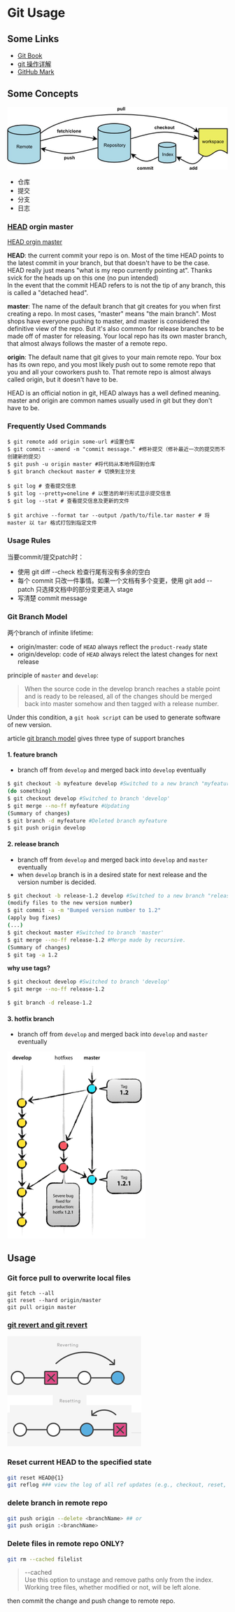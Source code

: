 
# Git Usage

## Some Links

- [Git Book][]
- [git 操作详解][git remote]
- [GitHub Mark][]

## Some Concepts

![git flow](_git_img/git-flow.jpg)

- 仓库
- 提交
- 分支
- 日志

### [HEAD][git HEAD] orgin master

[HEAD orgin master][]

**HEAD**: the current commit your repo is on. Most of the time HEAD points to the latest commit in your branch, but that doesn't have to be the case. HEAD really just means "what is my repo currently pointing at". Thanks svick for the heads up on this one (no pun intended)  
In the event that the commit HEAD refers to is not the tip of any branch, this is called a "detached head".

**master**: The name of the default branch that git creates for you when first creating a repo. In most cases, "master" means "the main branch". Most shops have everyone pushing to master, and master is considered the definitive view of the repo. But it's also common for release branches to be made off of master for releasing. Your local repo has its own master branch, that almost always follows the master of a remote repo.

**origin**: The default name that git gives to your main remote repo. Your box has its own repo, and you most likely push out to some remote repo that you and all your coworkers push to. That remote repo is almost always called origin, but it doesn't have to be.

HEAD is an official notion in git, HEAD always has a well defined meaning. master and origin are common names usually used in git but they don't have to be.


### Frequently Used Commands

```git
$ git remote add origin some-url #设置仓库
$ git commit --amend -m "commit message." #修补提交（修补最近一次的提交而不创建新的提交）
$ git push -u origin master #将代码从本地传回到仓库
$ git branch checkout master # 切换到主分支

$ git log # 查看提交信息
$ git log --pretty=oneline # 以整洁的单行形式显示提交信息
$ git log --stat # 查看提交信息及更新的文件

$ git archive --format tar --output /path/to/file.tar master # 将 master 以 tar 格式打包到指定文件
```

### Usage Rules

当要commit/提交patch时：

- 使用 git diff --check 检查行尾有没有多余的空白
- 每个 commit 只改一件事情。如果一个文档有多个变更，使用 git add --patch 只选择文档中的部分变更进入 stage
- 写清楚 commit message

### Git Branch Model

两个branch of infinite lifetime:

- origin/master: code of `HEAD` always reflect the `product-ready` state
- origin/develop: code of `HEAD` always relect the latest changes for next release

principle of `master` and `develop`:

> When the source code in the develop branch reaches a stable point and is ready to be released, all of the changes should be merged back into master somehow and then tagged with a release number. 

Under this condition, a `git hook script` can be used to generate software of new version.

article [git branch model][] gives three type of support branches

#### 1. feature branch

- branch off from `develop` and merged back into `develop` eventually

```bash
$ git checkout -b myfeature develop #Switched to a new branch "myfeature"
(do something)
$ git checkout develop #Switched to branch 'develop'
$ git merge --no-ff myfeature #Updating
(Summary of changes)
$ git branch -d myfeature #Deleted branch myfeature
$ git push origin develop 
```

#### 2. release branch

- branch off from `develop` and merged back into `develop` and `master` eventually
- when `develop` branch is in a desired state for next release and the version number is decided.
	
```bash
$ git checkout -b release-1.2 develop #Switched to a new branch "release-1.2"
(modify files to the new version number)
$ git commit -a -m "Bumped version number to 1.2"
(apply bug fixes)
(...)
$ git checkout master #Switched to branch 'master'
$ git merge --no-ff release-1.2 #Merge made by recursive.
(Summary of changes)
$ git tag -a 1.2
```
**why use tags?**

```bash
$ git checkout develop #Switched to branch 'develop'
$ git merge --no-ff release-1.2
```

```bash
$ git branch -d release-1.2
```
			
#### 3. hotfix branch
- branch off from `develop` and merged back into `develop` and `master` eventually

![hot fix branch](_git_img/hotfix-branches.png)

## Usage

### Git force pull to overwrite local files

```
git fetch --all
git reset --hard origin/master
git pull origin master 
```

### [git revert and git revert][git undoing changes]


![difference between revert and reset](_git_img/git-revert-reset.png)

### Reset current HEAD to the specified state


```bash
git reset HEAD@{1}
git reflog ### view the log of all ref updates (e.g., checkout, reset, commit, merge)
```

### delete branch in remote repo

```bash
git push origin --delete <branchName> ## or
git push origin :<branchName>
```

### Delete files in remote repo **ONLY**?

```bash
git rm --cached filelist
```

>  --cached  
Use this option to unstage and remove paths only from the index.
Working tree files, whether modified or not, will be left alone.

then commit the change and push change to remote repo.


[Git Book]: http://git-scm.com/book/en/v2
[git branch model]: http://nvie.com/posts/a-successful-git-branching-model/
[git remote]: http://www.ruanyifeng.com/blog/2014/06/git_remote.html
[GitHub Mark]: https://github.com/github/markup
[HEAD orgin master]: http://stackoverflow.com/questions/8196544/what-are-the-git-concepts-of-head-master-origin
[git HEAD]: http://git-scm.com/book/en/v2/Git-Internals-Git-References#The-HEAD
[git undoing changes]: https://www.atlassian.com/git/tutorials/undoing-changes/git-revert

